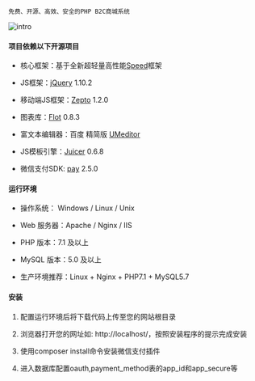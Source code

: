 ```
免费、开源、高效、安全的PHP B2C商城系统
```
![intro](http://git.oschina.net/uploads/images/2016/1114/082205_d6678e5e_480212.jpeg)


#### 项目依赖以下开源项目

* 核心框架：基于全新超轻量高性能[Speed](https://github.com/SpeedPHP/speed)框架

* JS框架：[jQuery](https://github.com/jquery/jquery) 1.10.2

* 移动端JS框架：[Zepto](https://github.com/madrobby/zepto) 1.2.0

* 图表库：[Flot](https://github.com/flot/flot) 0.8.3

* 富文本编辑器：百度 精简版 [UMeditor](https://github.com/fex-team/umeditor)

* JS模板引擎：[Juicer](https://github.com/PaulGuo/Juicer) 0.6.8

* 微信支付SDK: [pay](https://github.com/yansongda/pay.git) 2.5.0


#### 运行环境

* 操作系统： Windows / Linux / Unix
 
* Web 服务器：Apache / Nginx / IIS

* PHP 版本：7.1 及以上

* MySQL 版本：5.0 及以上

* 生产环境推荐：Linux + Nginx + PHP7.1 + MySQL5.7

#### 安装
1. 配置运行环境后将下载代码上传至您的网站根目录

2. 浏览器打开您的网址如: http://localhost/，按照安装程序的提示完成安装

3. 使用composer install命令安装微信支付插件

4. 进入数据库配置oauth,payment_method表的app_id和app_secure等